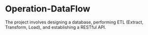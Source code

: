 # Operation-DataFlow
The project involves designing a database, performing ETL (Extract, Transform, Load), and establishing a RESTful API.

